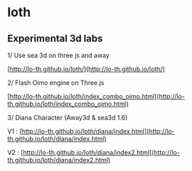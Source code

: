 loth
=========

## Experimental 3d labs ##


1/ Use sea 3d on three js and away 

[http://lo-th.github.io/loth/](http://lo-th.github.io/loth/)

2/ Flash Oimo engine on Three.js

[http://lo-th.github.io/loth/index_combo_oimo.html](http://lo-th.github.io/loth/index_combo_oimo.html)

3/ Diana Character (Away3d & sea3d 1.6)

V1 : [http://lo-th.github.io/loth/diana/index.html](http://lo-th.github.io/loth/diana/index.html)

V2 : [http://lo-th.github.io/loth/diana/index2.html](http://lo-th.github.io/loth/diana/index2.html)